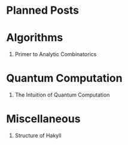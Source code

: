 
Planned Posts
===

# Algorithms
1. Primer to Analytic Combinatorics

# Quantum Computation
1. The Intuition of Quantum Computation

# Miscellaneous 
1. Structure of Hakyll
